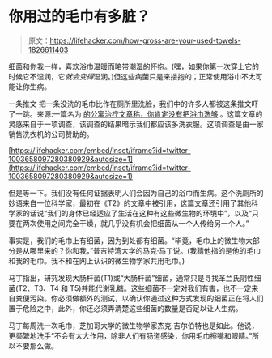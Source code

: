 # 你用过的毛巾有多脏？

> 原文：<https://lifehacker.com/how-gross-are-your-used-towels-1826611403>

细菌和你我一样，喜欢浴巾温暖而略带潮湿的怀抱。(嘿，如果你第一次穿上它的时候它不湿润，它*就会变得*湿润。)但这些病菌只是来搂抱的；正常使用浴巾不太可能让你生病。



一条推文 把一条没洗的毛巾比作在厕所里洗脸，我们中的许多人都被这条推文吓了一跳。来源:一篇名为 [的公寓治疗文章称，你肯定没有把浴巾洗够](https://www.apartmenttherapy.com/towel-washing-frequency-258984) 。这篇文章的灵感来自于一项调查，该调查的结果暗示我们都应该多洗衣服。这项调查是由一家销售洗衣机的公司赞助的。

 [https://lifehacker.com/embed/inset/iframe?id=twitter-1003658097280380929&autosize=1](https://lifehacker.com/embed/inset/iframe?id=twitter-1003658097280380929&autosize=1) 

但是等一下。我们没有任何证据表明人们会因为自己的浴巾而生病。这个洗厕所的妙语来自一位科学家，最初在《T2》的文章中被引用，这篇文章还引用了其他科学家的话说“我们的身体已经适应了生活在这种有这些微生物的环境中”，以及“只要在两次使用之间完全干燥，就几乎没有机会把细菌从一个人传给另一个人。”

事实是，我们的毛巾上有细菌，因为到处都有细菌。“毕竟，毛巾上的微生物大部分是从哪里来的？你和我，”普吉特湾大学的马克·马丁说。(我猜他指的是他的毛巾和我的毛巾。我不和在网上认识的微生物学家共用毛巾。)

马丁指出，研究发现大肠杆菌(T1)或“大肠杆菌”细菌，通常只是寻找革兰氏阴性细菌(T2、T3、T4 和 T5)并能代谢乳糖。这些细菌不一定对我们有害，也不一定来自粪便污染。你必须做额外的测试，以确认你通过这种方式发现的细菌正在将人们置于危险之中，此外，你还必须弄清楚这些细菌的数量是否足以让人生病。

马丁每周洗一次毛巾，芝加哥大学的微生物学家杰克·吉尔伯特也是如此。他说，更频繁地洗手“不会有太大作用，除非人们有肠道感染，你用毛巾擦嘴和眼睛。”所以不要那么做。